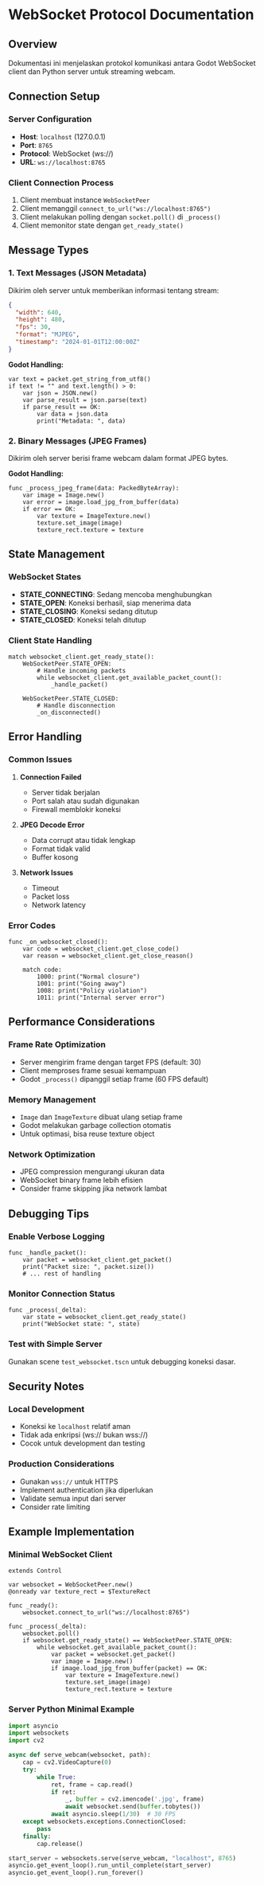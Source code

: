# WebSocket Protocol Documentation

## Overview

Dokumentasi ini menjelaskan protokol komunikasi antara Godot WebSocket client dan Python server untuk streaming webcam.

## Connection Setup

### Server Configuration

- **Host**: `localhost` (127.0.0.1)
- **Port**: `8765`
- **Protocol**: WebSocket (ws://)
- **URL**: `ws://localhost:8765`

### Client Connection Process

1. Client membuat instance `WebSocketPeer`
2. Client memanggil `connect_to_url("ws://localhost:8765")`
3. Client melakukan polling dengan `socket.poll()` di `_process()`
4. Client memonitor state dengan `get_ready_state()`

## Message Types

### 1. Text Messages (JSON Metadata)

Dikirim oleh server untuk memberikan informasi tentang stream:

```json
{
  "width": 640,
  "height": 480,
  "fps": 30,
  "format": "MJPEG",
  "timestamp": "2024-01-01T12:00:00Z"
}
```

**Godot Handling:**

```gdscript
var text = packet.get_string_from_utf8()
if text != "" and text.length() > 0:
    var json = JSON.new()
    var parse_result = json.parse(text)
    if parse_result == OK:
        var data = json.data
        print("Metadata: ", data)
```

### 2. Binary Messages (JPEG Frames)

Dikirim oleh server berisi frame webcam dalam format JPEG bytes.

**Godot Handling:**

```gdscript
func _process_jpeg_frame(data: PackedByteArray):
    var image = Image.new()
    var error = image.load_jpg_from_buffer(data)
    if error == OK:
        var texture = ImageTexture.new()
        texture.set_image(image)
        texture_rect.texture = texture
```

## State Management

### WebSocket States

- **STATE_CONNECTING**: Sedang mencoba menghubungkan
- **STATE_OPEN**: Koneksi berhasil, siap menerima data
- **STATE_CLOSING**: Koneksi sedang ditutup
- **STATE_CLOSED**: Koneksi telah ditutup

### Client State Handling

```gdscript
match websocket_client.get_ready_state():
    WebSocketPeer.STATE_OPEN:
        # Handle incoming packets
        while websocket_client.get_available_packet_count():
            _handle_packet()

    WebSocketPeer.STATE_CLOSED:
        # Handle disconnection
        _on_disconnected()
```

## Error Handling

### Common Issues

1. **Connection Failed**

   - Server tidak berjalan
   - Port salah atau sudah digunakan
   - Firewall memblokir koneksi

2. **JPEG Decode Error**

   - Data corrupt atau tidak lengkap
   - Format tidak valid
   - Buffer kosong

3. **Network Issues**
   - Timeout
   - Packet loss
   - Network latency

### Error Codes

```gdscript
func _on_websocket_closed():
    var code = websocket_client.get_close_code()
    var reason = websocket_client.get_close_reason()

    match code:
        1000: print("Normal closure")
        1001: print("Going away")
        1008: print("Policy violation")
        1011: print("Internal server error")
```

## Performance Considerations

### Frame Rate Optimization

- Server mengirim frame dengan target FPS (default: 30)
- Client memproses frame sesuai kemampuan
- Godot `_process()` dipanggil setiap frame (60 FPS default)

### Memory Management

- `Image` dan `ImageTexture` dibuat ulang setiap frame
- Godot melakukan garbage collection otomatis
- Untuk optimasi, bisa reuse texture object

### Network Optimization

- JPEG compression mengurangi ukuran data
- WebSocket binary frame lebih efisien
- Consider frame skipping jika network lambat

## Debugging Tips

### Enable Verbose Logging

```gdscript
func _handle_packet():
    var packet = websocket_client.get_packet()
    print("Packet size: ", packet.size())
    # ... rest of handling
```

### Monitor Connection Status

```gdscript
func _process(_delta):
    var state = websocket_client.get_ready_state()
    print("WebSocket state: ", state)
```

### Test with Simple Server

Gunakan scene `test_websocket.tscn` untuk debugging koneksi dasar.

## Security Notes

### Local Development

- Koneksi ke `localhost` relatif aman
- Tidak ada enkripsi (ws:// bukan wss://)
- Cocok untuk development dan testing

### Production Considerations

- Gunakan `wss://` untuk HTTPS
- Implement authentication jika diperlukan
- Validate semua input dari server
- Consider rate limiting

## Example Implementation

### Minimal WebSocket Client

```gdscript
extends Control

var websocket = WebSocketPeer.new()
@onready var texture_rect = $TextureRect

func _ready():
    websocket.connect_to_url("ws://localhost:8765")

func _process(_delta):
    websocket.poll()
    if websocket.get_ready_state() == WebSocketPeer.STATE_OPEN:
        while websocket.get_available_packet_count():
            var packet = websocket.get_packet()
            var image = Image.new()
            if image.load_jpg_from_buffer(packet) == OK:
                var texture = ImageTexture.new()
                texture.set_image(image)
                texture_rect.texture = texture
```

### Server Python Minimal Example

```python
import asyncio
import websockets
import cv2

async def serve_webcam(websocket, path):
    cap = cv2.VideoCapture(0)
    try:
        while True:
            ret, frame = cap.read()
            if ret:
                _, buffer = cv2.imencode('.jpg', frame)
                await websocket.send(buffer.tobytes())
            await asyncio.sleep(1/30)  # 30 FPS
    except websockets.exceptions.ConnectionClosed:
        pass
    finally:
        cap.release()

start_server = websockets.serve(serve_webcam, "localhost", 8765)
asyncio.get_event_loop().run_until_complete(start_server)
asyncio.get_event_loop().run_forever()
```
